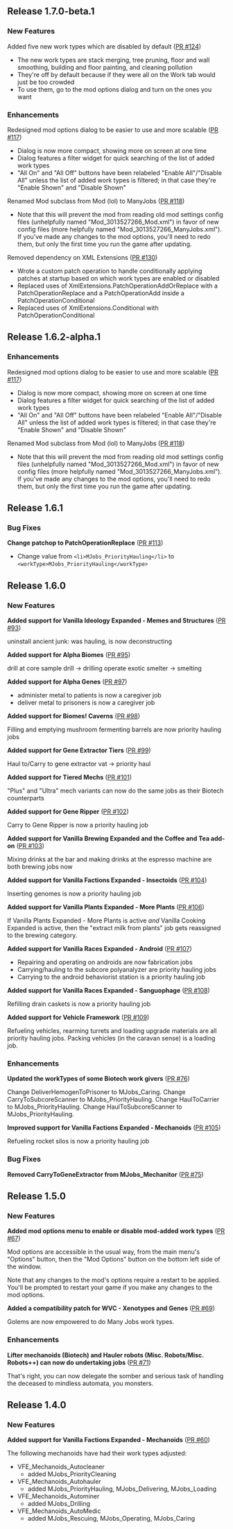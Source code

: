 ## Release 1.7.0-beta.1

### New Features

Added five new work types which are disabled by default ([PR #124](https://github.com/CaptainArbitrary/ManyJobs/pull/124))

- The new work types are stack merging, tree pruning, floor and wall smoothing, building and floor painting, and cleaning pollution
- They're off by default because if they were all on the Work tab would just be too crowded
- To use them, go to the mod options dialog and turn on the ones you want

### Enhancements

Redesigned mod options dialog to be easier to use and more scalable ([PR #117](https://github.com/CaptainArbitrary/ManyJobs/pull/117))

- Dialog is now more compact, showing more on screen at one time
- Dialog features a filter widget for quick searching of the list of added work types
- "All On" and "All Off" buttons have been relabeled "Enable All"/"Disable All" unless the list of added work types is filtered; in that case they're "Enable Shown" and "Disable Shown"

Renamed Mod subclass from Mod (lol) to ManyJobs ([PR #118](https://github.com/CaptainArbitrary/ManyJobs/pull/118))

- Note that this will prevent the mod from reading old mod settings config files (unhelpfully named "Mod_3013527266_Mod.xml") in favor of new config files (more helpfully named "Mod_3013527266_ManyJobs.xml"). If you've made any changes to the mod options, you'll need to redo them, but only the first time you run the game after updating.

Removed dependency on XML Extensions ([PR #130](https://github.com/CaptainArbitrary/ManyJobs/pull/130))

- Wrote a custom patch operation to handle conditionally applying patches at startup based on which work types are enabled or disabled
- Replaced uses of XmlExtensions.PatchOperationAddOrReplace with a PatchOperationReplace and a PatchOperationAdd inside a PatchOperationConditional
- Replaced uses of XmlExtensions.Conditional with PatchOperationConditional

## Release 1.6.2-alpha.1

### Enhancements

Redesigned mod options dialog to be easier to use and more scalable ([PR #117](https://github.com/CaptainArbitrary/ManyJobs/pull/117))

- Dialog is now more compact, showing more on screen at one time
- Dialog features a filter widget for quick searching of the list of added work types
- "All On" and "All Off" buttons have been relabeled "Enable All"/"Disable All" unless the list of added work types is filtered; in that case they're "Enable Shown" and "Disable Shown"

Renamed Mod subclass from Mod (lol) to ManyJobs ([PR #118](https://github.com/CaptainArbitrary/ManyJobs/pull/118))

- Note that this will prevent the mod from reading old mod settings config files (unhelpfully named "Mod_3013527266_Mod.xml") in favor of new config files (more helpfully named "Mod_3013527266_ManyJobs.xml"). If you've made any changes to the mod options, you'll need to redo them, but only the first time you run the game after updating.

## Release 1.6.1

### Bug Fixes

**Change patchop to PatchOperationReplace** ([PR #113](https://github.com/CaptainArbitrary/ManyJobs/pull/113))

- Change value from `<li>MJobs_PriorityHauling</li>` to `<workType>MJobs_PriorityHauling</workType>`

## Release 1.6.0

### New Features

**Added support for Vanilla Ideology Expanded - Memes and Structures** ([PR #93](https://github.com/CaptainArbitrary/ManyJobs/pull/93))

uninstall ancient junk: was hauling, is now deconstructing

**Added support for Alpha Biomes** ([PR #95](https://github.com/CaptainArbitrary/ManyJobs/pull/95))

drill at core sample drill → drilling
operate exotic smelter → smelting

**Added support for Alpha Genes** ([PR #97](https://github.com/CaptainArbitrary/ManyJobs/pull/97))

- administer metal to patients is now a caregiver job
- deliver metal to prisoners is now a caregiver job

**Added support for Biomes! Caverns** ([PR #98](https://github.com/CaptainArbitrary/ManyJobs/pull/98))

Filling and emptying mushroom fermenting barrels are now priority hauling jobs

**Added support for Gene Extractor Tiers** ([PR #99](https://github.com/CaptainArbitrary/ManyJobs/pull/99))

Haul to/Carry to gene extractor vat → priority haul

**Added support for Tiered Mechs** ([PR #101](https://github.com/CaptainArbitrary/ManyJobs/pull/101))

"Plus" and "Ultra" mech variants can now do the same jobs as their Biotech counterparts

**Added support for Gene Ripper** ([PR #102](https://github.com/CaptainArbitrary/ManyJobs/pull/102))

Carry to Gene Ripper is now a priority hauling job

**Added support for Vanilla Brewing Expanded and the Coffee and Tea add-on** ([PR #103](https://github.com/CaptainArbitrary/ManyJobs/pull/103))

Mixing drinks at the bar and making drinks at the espresso machine are both brewing jobs now

**Added support for Vanilla Factions Expanded - Insectoids** ([PR #104](https://github.com/CaptainArbitrary/ManyJobs/pull/104))

Inserting genomes is now a priority hauling job

**Added support for Vanilla Plants Expanded - More Plants** ([PR #106](https://github.com/CaptainArbitrary/ManyJobs/pull/106))

If Vanilla Plants Expanded - More Plants is active _and_ Vanilla Cooking Expanded is active, then the "extract milk from plants" job gets reassigned to the brewing category.

**Added support for Vanilla Races Expanded - Android** ([PR #107](https://github.com/CaptainArbitrary/ManyJobs/pull/107))

- Repairing and operating on androids are now fabrication jobs
- Carrying/hauling to the subcore polyanalyzer are priority hauling jobs
- Carrying to the android behaviorist station is a priority hauling job

**Added support for Vanilla Races Expanded - Sanguophage** ([PR #108](https://github.com/CaptainArbitrary/ManyJobs/pull/108))

Refilling drain caskets is now a priority hauling job

**Added support for Vehicle Framework** ([PR #109](https://github.com/CaptainArbitrary/ManyJobs/pull/109))

Refueling vehicles, rearming turrets and loading upgrade materials are all priority hauling jobs. Packing vehicles (in the caravan sense) is a loading job.

### Enhancements

**Updated the workTypes of some Biotech work givers** ([PR #76](https://github.com/CaptainArbitrary/ManyJobs/pull/76))

Change DeliverHemogenToPrisoner to MJobs_Caring.
Change CarryToSubcoreScanner to MJobs_PriorityHauling.
Change HaulToCarrier to MJobs_PriorityHauling.
Change HaulToSubcoreScanner to MJobs_PriorityHauling.

**Improved support for Vanilla Factions Expanded - Mechanoids** ([PR #105](https://github.com/CaptainArbitrary/ManyJobs/pull/105))

Refueling rocket silos is now a priority hauling job

### Bug Fixes

**Removed CarryToGeneExtractor from MJobs_Mechanitor** ([PR #75](https://github.com/CaptainArbitrary/ManyJobs/pull/75))

## Release 1.5.0

### New Features

**Added mod options menu to enable or disable mod-added work types** ([PR #67](https://github.com/CaptainArbitrary/ManyJobs/pull/67))

Mod options are accessible in the usual way, from the main menu's "Options" button, then the "Mod Options" button on the bottom left side of the window.

Note that any changes to the mod's options require a restart to be applied. You'll be prompted to restart your game if you make any changes to the mod options.

**Added a compatibility patch for WVC - Xenotypes and Genes** ([PR #69](https://github.com/CaptainArbitrary/ManyJobs/pull/69))

Golems are now empowered to do Many Jobs work types.

### Enhancements

**Lifter mechanoids (Biotech) and Hauler robots (Misc. Robots/Misc. Robots++) can now do undertaking jobs** ([PR #71](https://github.com/CaptainArbitrary/ManyJobs/pull/71))

That's right, you can now delegate the somber and serious task of handling the deceased to mindless automata, you monsters.

## Release 1.4.0

### New Features

**Added support for Vanilla Factions Expanded - Mechanoids** ([PR #60](https://github.com/CaptainArbitrary/ManyJobs/pull/60))

The following mechanoids have had their work types adjusted:
- VFE_Mechanoids_Autocleaner
  - added MJobs_PriorityCleaning
- VFE_Mechanoids_Autohauler
  - added MJobs_PriorityHauling, MJobs_Delivering, MJobs_Loading
- VFE_Mechanoids_Autominer
  - added MJobs_Drilling
- VFE_Mechanoids_AutoMedic
  - added MJobs_Rescuing, MJobs_Operating, MJobs_Caring

